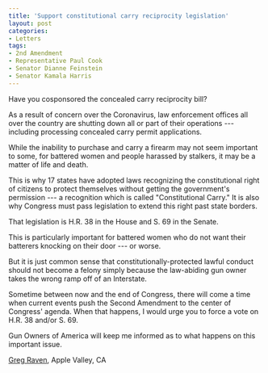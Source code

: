 ```yaml
---
title: 'Support constitutional carry reciprocity legislation'
layout: post
categories:
- Letters
tags:
- 2nd Amendment
- Representative Paul Cook
- Senator Dianne Feinstein
- Senator Kamala Harris
---
```


Have you cosponsored the concealed carry reciprocity bill?

As a result of concern over the Coronavirus, law enforcement offices all over the country are shutting down all or part of their operations --- including processing concealed carry permit applications.

While the inability to purchase and carry a firearm may not seem important to some, for battered women and people harassed by stalkers, it may be a matter of life and death.

This is why 17 states have adopted laws recognizing the constitutional right of citizens to protect themselves without getting the government's permission --- a recognition which is called "Constitutional Carry." It is also why Congress must pass legislation to extend this right past state borders.

That legislation is H.R. 38 in the House and S. 69 in the Senate.

This is particularly important for battered women who do not want their batterers knocking on their door --- or worse.

But it is just common sense that constitutionally-protected lawful conduct should not become a felony simply because the law-abiding gun owner takes the wrong ramp off of an Interstate.

Sometime between now and the end of Congress, there will come a time when current events push the Second Amendment to the center of Congress' agenda. When that happens, I would urge you to force a vote on H.R. 38 and/or S. 69.

Gun Owners of America will keep me informed as to what happens on this important issue.

[Greg Raven](https://www.gregraven.org/), Apple Valley, CA